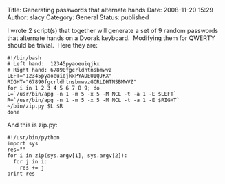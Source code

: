 Title: Generating passwords that alternate hands
Date: 2008-11-20 15:29
Author: slacy
Category: General
Status: published

I wrote 2 script(s) that together will generate a set of 9 random
passwords that alternate hands on a Dvorak keyboard.  Modifying them for
QWERTY should be trivial.  Here they are:

    #!/bin/bash
    # Left hand:  12345pyaoeuiqjkx
    # Right hand: 67890fgcrldhtnsbmwvz
    LEFT="12345pyaoeuiqjkxPYAOEUIQJKX"
    RIGHT="67890fgcrldhtnsbmwvzGCRLDHTNSBMWVZ"
    for i in 1 2 3 4 5 6 7 8 9; do
    L=`/usr/bin/apg -n 1 -m 5 -x 5 -M NCL -t -a 1 -E $LEFT`
    R=`/usr/bin/apg -n 1 -m 5 -x 5 -M NCL -t -a 1 -E $RIGHT`
    ~/bin/zip.py $L $R
    done

And this is zip.py:

    #!/usr/bin/python
    import sys
    res=""
    for i in zip(sys.argv[1], sys.argv[2]):
      for j in i:
        res += j
    print res
